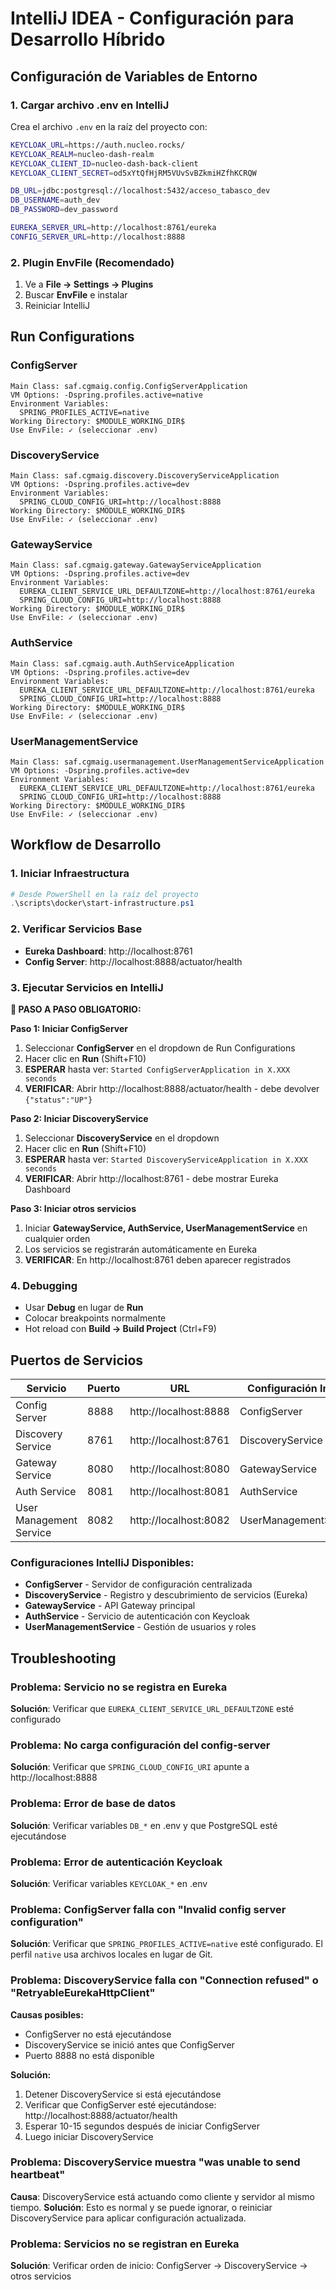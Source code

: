 # IntelliJ IDEA - Configuración para Desarrollo Híbrido

## Configuración de Variables de Entorno

### 1. Cargar archivo .env en IntelliJ

Crea el archivo `.env` en la raíz del proyecto con:

```bash
KEYCLOAK_URL=https://auth.nucleo.rocks/
KEYCLOAK_REALM=nucleo-dash-realm  
KEYCLOAK_CLIENT_ID=nucleo-dash-back-client
KEYCLOAK_CLIENT_SECRET=od5xYtQfHjRM5VUvSvBZkmiHZfhKCRQW

DB_URL=jdbc:postgresql://localhost:5432/acceso_tabasco_dev
DB_USERNAME=auth_dev
DB_PASSWORD=dev_password

EUREKA_SERVER_URL=http://localhost:8761/eureka
CONFIG_SERVER_URL=http://localhost:8888
```

### 2. Plugin EnvFile (Recomendado)

1. Ve a **File → Settings → Plugins**
2. Buscar **EnvFile** e instalar
3. Reiniciar IntelliJ

## Run Configurations

### ConfigServer
```
Main Class: saf.cgmaig.config.ConfigServerApplication
VM Options: -Dspring.profiles.active=native
Environment Variables:
  SPRING_PROFILES_ACTIVE=native
Working Directory: $MODULE_WORKING_DIR$
Use EnvFile: ✓ (seleccionar .env)
```

### DiscoveryService
```
Main Class: saf.cgmaig.discovery.DiscoveryServiceApplication
VM Options: -Dspring.profiles.active=dev
Environment Variables:
  SPRING_CLOUD_CONFIG_URI=http://localhost:8888
Working Directory: $MODULE_WORKING_DIR$
Use EnvFile: ✓ (seleccionar .env)
```

### GatewayService
```
Main Class: saf.cgmaig.gateway.GatewayServiceApplication
VM Options: -Dspring.profiles.active=dev
Environment Variables:
  EUREKA_CLIENT_SERVICE_URL_DEFAULTZONE=http://localhost:8761/eureka
  SPRING_CLOUD_CONFIG_URI=http://localhost:8888
Working Directory: $MODULE_WORKING_DIR$
Use EnvFile: ✓ (seleccionar .env)
```

### AuthService  
```
Main Class: saf.cgmaig.auth.AuthServiceApplication
VM Options: -Dspring.profiles.active=dev
Environment Variables:
  EUREKA_CLIENT_SERVICE_URL_DEFAULTZONE=http://localhost:8761/eureka
  SPRING_CLOUD_CONFIG_URI=http://localhost:8888
Working Directory: $MODULE_WORKING_DIR$
Use EnvFile: ✓ (seleccionar .env)
```

### UserManagementService
```
Main Class: saf.cgmaig.usermanagement.UserManagementServiceApplication
VM Options: -Dspring.profiles.active=dev
Environment Variables:
  EUREKA_CLIENT_SERVICE_URL_DEFAULTZONE=http://localhost:8761/eureka
  SPRING_CLOUD_CONFIG_URI=http://localhost:8888
Working Directory: $MODULE_WORKING_DIR$
Use EnvFile: ✓ (seleccionar .env)
```

## Workflow de Desarrollo

### 1. Iniciar Infraestructura
```powershell
# Desde PowerShell en la raíz del proyecto
.\scripts\docker\start-infrastructure.ps1
```

### 2. Verificar Servicios Base
- **Eureka Dashboard**: http://localhost:8761  
- **Config Server**: http://localhost:8888/actuator/health

### 3. Ejecutar Servicios en IntelliJ

**🚨 PASO A PASO OBLIGATORIO:**

**Paso 1: Iniciar ConfigServer**
1. Seleccionar **ConfigServer** en el dropdown de Run Configurations
2. Hacer clic en **Run** (Shift+F10)
3. **ESPERAR** hasta ver: `Started ConfigServerApplication in X.XXX seconds`
4. **VERIFICAR**: Abrir http://localhost:8888/actuator/health - debe devolver `{"status":"UP"}`

**Paso 2: Iniciar DiscoveryService** 
1. Seleccionar **DiscoveryService** en el dropdown
2. Hacer clic en **Run** (Shift+F10)
3. **ESPERAR** hasta ver: `Started DiscoveryServiceApplication in X.XXX seconds`
4. **VERIFICAR**: Abrir http://localhost:8761 - debe mostrar Eureka Dashboard

**Paso 3: Iniciar otros servicios**
1. Iniciar **GatewayService, AuthService, UserManagementService** en cualquier orden
2. Los servicios se registrarán automáticamente en Eureka
3. **VERIFICAR**: En http://localhost:8761 deben aparecer registrados

### 4. Debugging
- Usar **Debug** en lugar de **Run**
- Colocar breakpoints normalmente
- Hot reload con **Build → Build Project** (Ctrl+F9)

## Puertos de Servicios

| Servicio | Puerto | URL | Configuración IntelliJ |
|----------|--------|-----|----------------------|
| Config Server | 8888 | http://localhost:8888 | ConfigServer |
| Discovery Service | 8761 | http://localhost:8761 | DiscoveryService |
| Gateway Service | 8080 | http://localhost:8080 | GatewayService |
| Auth Service | 8081 | http://localhost:8081 | AuthService |
| User Management Service | 8082 | http://localhost:8082 | UserManagementService |

### Configuraciones IntelliJ Disponibles:
- **ConfigServer** - Servidor de configuración centralizada
- **DiscoveryService** - Registro y descubrimiento de servicios (Eureka)
- **GatewayService** - API Gateway principal
- **AuthService** - Servicio de autenticación con Keycloak
- **UserManagementService** - Gestión de usuarios y roles

## Troubleshooting

### Problema: Servicio no se registra en Eureka
**Solución**: Verificar que `EUREKA_CLIENT_SERVICE_URL_DEFAULTZONE` esté configurado

### Problema: No carga configuración del config-server  
**Solución**: Verificar que `SPRING_CLOUD_CONFIG_URI` apunte a http://localhost:8888

### Problema: Error de base de datos
**Solución**: Verificar variables `DB_*` en .env y que PostgreSQL esté ejecutándose

### Problema: Error de autenticación Keycloak
**Solución**: Verificar variables `KEYCLOAK_*` en .env

### Problema: ConfigServer falla con "Invalid config server configuration"
**Solución**: Verificar que `SPRING_PROFILES_ACTIVE=native` esté configurado. El perfil `native` usa archivos locales en lugar de Git.

### Problema: DiscoveryService falla con "Connection refused" o "RetryableEurekaHttpClient"
**Causas posibles:**
- ConfigServer no está ejecutándose
- DiscoveryService se inició antes que ConfigServer
- Puerto 8888 no está disponible

**Solución:**
1. Detener DiscoveryService si está ejecutándose
2. Verificar que ConfigServer esté ejecutándose: http://localhost:8888/actuator/health
3. Esperar 10-15 segundos después de iniciar ConfigServer
4. Luego iniciar DiscoveryService

### Problema: DiscoveryService muestra "was unable to send heartbeat"
**Causa**: DiscoveryService está actuando como cliente y servidor al mismo tiempo.
**Solución**: Esto es normal y se puede ignorar, o reiniciar DiscoveryService para aplicar configuración actualizada.

### Problema: Servicios no se registran en Eureka
**Solución**: Verificar orden de inicio: ConfigServer → DiscoveryService → otros servicios